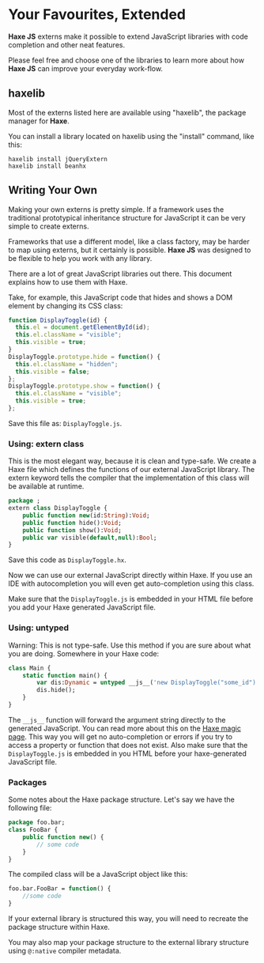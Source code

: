 # Your Favourites, Extended

**Haxe JS** externs make it possible to extend JavaScript libraries with code completion and other neat features.

Please feel free and choose one of the libraries to learn more about how **Haxe JS** can improve your everyday work-flow.

## haxelib

Most of the externs listed here are available using "haxelib", the package manager for **Haxe**.

You can install a library located on haxelib using the "install" command, like this:

    haxelib install jQueryExtern
    haxelib install beanhx

## Writing Your Own

Making your own externs is pretty simple. If a framework uses the traditional prototypical inheritance structure for JavaScript it can be very simple to create externs.

Frameworks that use a different model, like a class factory, may be harder to map using externs, but it certainly is possible. **Haxe JS** was designed to be flexible to help you work with any library.

There are a lot of great JavaScript libraries out there. This document explains how to use them with Haxe.

Take, for example, this JavaScript code that hides and shows a DOM element by changing its CSS class:

```js
function DisplayToggle(id) {
  this.el = document.getElementById(id);
  this.el.className = "visible";
  this.visible = true;
}
DisplayToggle.prototype.hide = function() {
  this.el.className = "hidden";
  this.visible = false;
};
DisplayToggle.prototype.show = function() {
  this.el.className = "visible";
  this.visible = true;
};
```

Save this file as: `DisplayToggle.js`.

### Using: extern class

This is the most elegant way, because it is clean and type-safe.
We create a Haxe file which defines the functions of our external JavaScript library. The extern keyword tells the compiler that the implementation of this class will be available at runtime.

```haxe
package ;
extern class DisplayToggle {
    public function new(id:String):Void;
    public function hide():Void;
    public function show():Void;
    public var visible(default,null):Bool;
}
```

Save this code as `DisplayToggle.hx`.

Now we can use our external JavaScript directly within Haxe. If you use an IDE with autocompletion you will even get auto-completion using this class.

Make sure that the `DisplayToggle.js` is embedded in your HTML file before you add your Haxe generated JavaScript file.

### Using: untyped

Warning: This is not type-safe. Use this method if you are sure about what you are doing.
Somewhere in your Haxe code:

```haxe
class Main {
    static function main() {
        var dis:Dynamic = untyped __js__('new DisplayToggle("some_id")');
        dis.hide();
    }
}
```

The `__js__` function will forward the argument string directly to the generated JavaScript. You can read more about this on the [Haxe magic page](http://old.haxe.org/doc/advanced/magic).
This way you will get no auto-completion or errors if you try to access a property or function that does not exist.
Also make sure that the `DisplayToggle.js` is embedded in you HTML before your haxe-generated JavaScript file.

### Packages

Some notes about the Haxe package structure. Let's say we have the following file:

```haxe
package foo.bar;
class FooBar {
    public function new() {
        // some code
    }
}
```

The compiled class will be a JavaScript object like this:

```haxe
foo.bar.FooBar = function() {
    //some code
}
```

If your external library is structured this way, you will need to recreate the package structure within Haxe.

You may also map your package structure to the external library structure using `@:native` compiler metadata.
